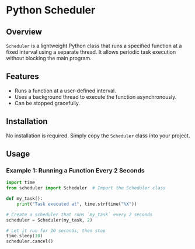 # Python Scheduler

## Overview
`Scheduler` is a lightweight Python class that runs a specified function at a fixed interval using a separate thread. It allows periodic task execution without blocking the main program.

## Features
- Runs a function at a user-defined interval.
- Uses a background thread to execute the function asynchronously.
- Can be stopped gracefully.

## Installation
No installation is required. Simply copy the `Scheduler` class into your project.

## Usage

### Example 1: Running a Function Every 2 Seconds
```python
import time
from scheduler import Scheduler  # Import the Scheduler class

def my_task():
    print("Task executed at", time.strftime("%X"))

# Create a scheduler that runs `my_task` every 2 seconds
scheduler = Scheduler(my_task, 2)

# Let it run for 10 seconds, then stop
time.sleep(10)
scheduler.cancel()
